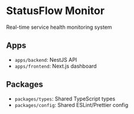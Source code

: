 # StatusFlow Monitor
Real-time service health monitoring system

## Apps
- `apps/backend`: NestJS API
- `apps/frontend`: Next.js dashboard

## Packages
- `packages/types`: Shared TypeScript types
- `packages/config`: Shared ESLint/Prettier config
